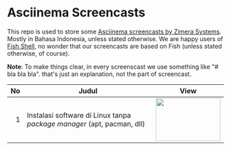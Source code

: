 # Asciinema Screencasts

This repo is used to store some [Asciinema screencasts by Zimera Systems](https://asciinema.org/~zimera). Mostly in Bahasa Indonesia, unless stated otherwise. We are happy users of [Fish Shell](https://www.fishshell.com), no wonder that our screencasts are based on Fish (unless stated otherwise, of course).

**Note**: To make things clear, in every screenscast we use something like "# bla bla bla". that's just an explanation, not the part of screencast.

No | Judul | View
---:| --- | ---
1 | Instalasi software di Linux tanpa *package manager* (apt, pacman, dll) | <a href="https://asciinema.org/a/407327" target="_blank"><img src="https://asciinema.org/a/407327.svg" width="150" height="100" /></a>
